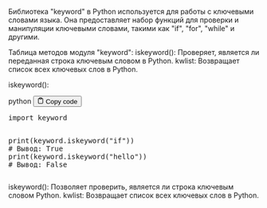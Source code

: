 <p>Библиотека "keyword" в Python используется для работы с ключевыми словами языка.
Она предоставляет набор функций для проверки и манипуляции ключевыми словами, такими как "if", "for", "while" и другими.</p>
<p>Таблица методов модуля "keyword":
iskeyword(): Проверяет, является ли переданная строка ключевым словом в Python.
kwlist: Возвращает список всех ключевых слов в Python.</p>
<p>iskeyword():</p>
<div class="code-element">
<div class="lang-line">
  <text>python</text>
  <button class="copy-button"
          id="codefda4cda1b6aa22f59701644220757398b"
          onclick="copyCode(codefda4cda1b6aa22f59701644220757398, codefda4cda1b6aa22f59701644220757398b)">
    <svg stroke="currentColor"
         fill="none"
         stroke-width="2"
         viewBox="0 0 24 24"
         stroke-linecap="round"
         stroke-linejoin="round"
         class="h-4 w-4"
         height="1em"
         width="1em"
         xmlns="http://www.w3.org/2000/svg">
      <path d="M16 4h2a2 2 0 0 1 2 2v14a2 2 0 0 1-2 2H6a2 2 0 0 1-2-2V6a2 2 0 0 1 2-2h2"></path>
      <rect x="8" y="2" width="8" height="4" rx="1" ry="1"></rect>
    </svg>
    <text>Copy code</text>
  </button>

</div>
<div class="code" id="codefda4cda1b6aa22f59701644220757398"><div class="highlight"><pre><span></span><span class="kn">import</span> <span class="nn">keyword</span>

<span class="nb">print</span><span class="p">(</span><span class="n">keyword</span><span class="o">.</span><span class="n">iskeyword</span><span class="p">(</span><span class="s2">&quot;if&quot;</span><span class="p">))</span>  <span class="c1"># Вывод: True</span>
<span class="nb">print</span><span class="p">(</span><span class="n">keyword</span><span class="o">.</span><span class="n">iskeyword</span><span class="p">(</span><span class="s2">&quot;hello&quot;</span><span class="p">))</span>  <span class="c1"># Вывод: False</span>
</pre></div></div>
</div>

<p>iskeyword(): Позволяет проверить, является ли строка ключевым словом Python.
kwlist: Возвращает список всех ключевых слов в Python.</p>